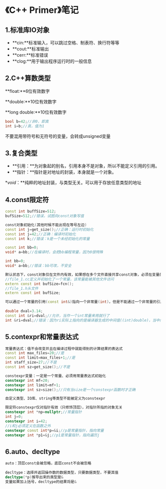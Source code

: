 # 《C++ Primer》笔记

## 1.标准库IO对象

- **cin:**标准输入，可以跳过空格、制表符、换行符等等
- **cout:**标准输出
- **cerr:**标准错误
- **clog:**用于输出程序运行时的一般信息

## 2.C++算数类型

**float:**6位有效数字

**double:**10位有效数字

**long double:**10位有效数字

```cpp
bool b=42;//非0，即真
int i=b;//真，值为1
```

不要混用带符号和无符号的变量，会转成unsigned变量

## 3.复合类型

- **引用：**为对象起的别名，引用本身不是对象，所以不能定义引用的引用。
- **指针：**指针是对地址的封装，本身就是一个对象。

**void*：**纯粹的地址封装，与类型无关。可以用于存放任意类型的地址

## 4.const限定符

```cpp
const int buffSize=512;
bufSize=512;//错误，试图向const对象写值

const对象初始化(其他时候不能出现在等号左边)
const int j=get_size();//正确：运行时初始化
const int j=42;//正确：编译时初始化
const int k;//错误：k是一个未经初始化的常量

const int bb=0;
void* a=bb;//在编译时，会把bb编程常量，因为0很特殊

int bb=0;
void* a=bb;//错误：bb可改，不安全

默认状态下，const对象仅在文件内有效，如果想在多个文件直接共享const对象，必须在变量的定义前添加extern关键字
//file_1.cc定义并初始化了一个常量，该常量能被其他文件访问
extern const int bufSize=fcn();
//file_1.h头文件
extern const int bufSize;

可以通过一个常量的引用(const int&)指向一个非常量(int)，但是不能通过一个非常量的引用(int&)指向一个常量(const int)
    
double dval=3.14;
const int &ri=dval;//允许，当作一个int常量来用就行了
int &ri=dval;//错误：因为ri实际上指向的是编译器生成的中间值((int)double)，当中间值是临时的，所以ri引用是无效的
```

## 5.contexpr和常量表达式

```cpp
常量表达式：值不会改变并且在编译过程中就能得到的计算结果的表达式
const int max_files=20;//是
const int limit=max_files+1;//是
int staff_size=27;//不是
const int sz=get_size();//不是

constexpr变量：一定是一个常量、必须用常量表达式初始化
constexpr int mf=20;
constexpr int limit=mf+1;
constexpr int sz=size();//只有当size是一个constexpr函数时才正确

自定义类型、IO库、string等类型不能被定义为constexpr

限定符constexpr仅对指针有效（只修饰顶层），对指针所指的对象无关
constexpr int *np=nullptr;//常量指针
int j=0;
constexpr int i=42;
//i和j必须定义在函数之外
constexpr const int*p=&i;//p是常量指针，指向常量
constexpr int *p1=&j;//p1是常量指针，指向遍历j
```

## 6.auto、decltype

```cpp
auto：顶层const会被忽略，底层const不会被忽略
    
decltype：选择并返回操作数的数据类型，只要数据类型，不要其值
decltype(*p)推导出来的类型是&
变量如果加上括号，decltype的结果将是&
```

